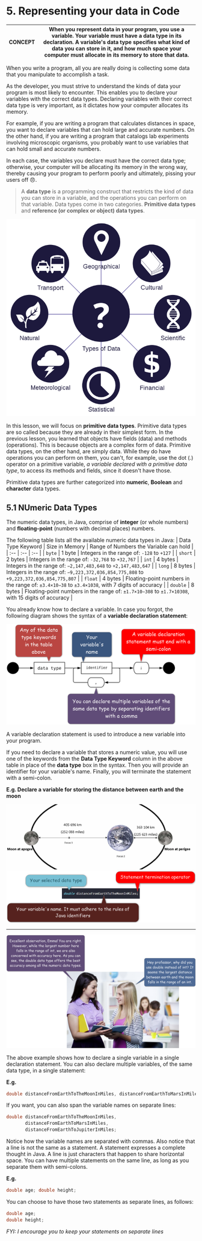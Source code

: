 # 5. Representing your data in Code

| CONCEPT | When you represent data in your program, you use a variable. Your variable must have a data type in its declaration. A variable's data type specifies what kind of data you can store in it, and how much space your computer must allocate in its memory to store that data. |
| :--: | :--: |

When you write a program, all you are really doing is collecting some data that you manipulate to accomplish a task. 

As the developer, you must strive to understand the kinds of data your program is most likely to encounter. This enables you to declare your variables with the correct data types. Declaring variables with their correct data type is very important, as it dictates how your computer allocates its memory. 

For example, if you are writing a program that calculates distances in space, you want to declare variables that can hold large and accurate numbers. On the other hand, if you are writing a program that catalogs lab experiments involving microscopic organisms, you probably want to use variables that can hold small and accurate numbers. 

In each case, the variables you declare must have the correct data type; otherwise, your computer will be allocating its memory in the wrong way, thereby causing your program to perform poorly and ultimately, pissing your users off 😠.

> A **data type** is a programming construct that restricts the kind of data you can store in a variable, and the operations you can perform on that variable. Data types come in two categories. **Primitive data types** and **reference (or complex or object) data types**.

![Data Types](media/data-types.png)

In this lesson, we will focus on **primitive data types**. Primitive data types are so called because they are already in their simplest form. In the previous lesson, you learned that objects have fields (data) and methods (operations). This is because objects are a complex form of data. Primitive data types, on the other hand, are simply data. While they do have operations you can perform on them, you can't, for example, use the dot (.) operator on a primitive variable, _a variable declared with a primitive data type_, to access its methods and fields, since it doesn't have those.

Primitive data types are further categorized into **numeric**, **Boolean** and **character** data types.

## 5.1 NUmeric Data Types

The numeric data types, in Java, comprise of **integer** (or whole numbers) and **floating-point** (numbers with decimal places) numbers.

The following table lists all the available numeric data types in Java:
| Data Type Keyword | Size in Memory | Range of Numbers the Variable can hold |
| :-- | :-- | :-- |
| `byte` | 1 byte |	Integers in the range of: `-128` to `+127` |
| `short` |	2 bytes	| Integers in the range of: `-32,768` to `+32,767` |
| `int` | 4 bytes |	Integers in the range of: `−2,147,483,648` to `+2,147,483,647` |
| `long` | 8 bytes | Integers in the range of: `−9,223,372,036,854,775,808` to `+9,223,372,036,854,775,807` |
| `float` | 4 bytes |	Floating-point numbers in the range of: `±3.4×10−38` to `±3.4×1038`, with 7 digits of accuracy |
| `double` | 8 bytes | Floating-point numbers in the range of: `±1.7×10−308` to `±1.7×10308`, with 15 digits of accuracy |

You already know how to declare a variable. In case you forgot, the following diagram shows the syntax of a **variable declaration statement**:

![Variable Declaration Explanation](media/declaration-explanation.png)

A variable declaration statement is used to introduce a new variable into your program.

If you need to declare a variable that stores a numeric value, you will use one of the keywords from the **Data Type Keyword** column in the above table in place of the **data type** box in the syntax. Then you will provide an identifier for your variable's name. Finally, you will terminate the statement with a semi-colon.

**E.g. Declare a variable for storing the distance between earth and the moon**

![Distance between earth and moon](media/earth-moon.jpg)
![Earth to moon variable](media/earth-to-moon-variable.png)

-----------------
![Variable Question](media/variable-question.png)

The above example shows how to declare a single variable in a single declaration statement. You can also declare multiple variables, of the same data type, in a single statement:

**E.g.**
```java
double distanceFromEarthToTheMoonInMiles, distanceFromEarthToMarsInMiles, distanceFromEarthToJupiterInMiles;
```

If you want, you can also span the variable names on separate lines:
```java
double distanceFromEarthToTheMoonInMiles, 
       distanceFromEarthToMarsInMiles, 
       distanceFromEarthToJupiterInMiles;
```

Notice how the variable names are separated with commas. Also notice that a line is not the same as a statement. A statement expresses a complete thought in Java. A line is just characters that happen to share horizontal space. You can have multiple statements on the same line, as long as you separate them with semi-colons.

**E.g.**
```java
double age; double height;
```

You can choose to have those two statements as separate lines, as follows:
```java
double age; 
double height;
```

_FYI: I encourage you to keep your statements on separate lines_
